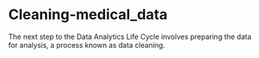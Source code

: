 # Cleaning-medical_data
The next step to the Data Analytics Life Cycle involves preparing the data for analysis, a process known as data cleaning. 
